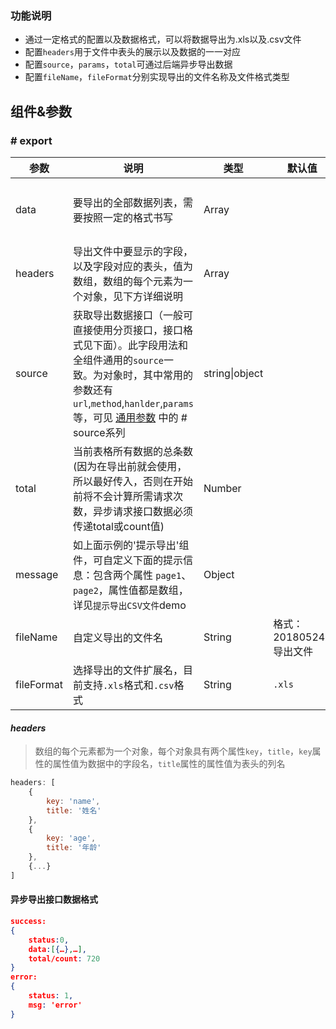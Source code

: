 ### 功能说明  
* 通过一定格式的配置以及数据格式，可以将数据导出为.xls以及.csv文件
* 配置`headers`用于文件中表头的展示以及数据的一一对应
* 配置`source`，`params`，`total`可通过后端异步导出数据
* 配置`fileName`，`fileFormat`分别实现导出的文件名称及文件格式类型

## 组件&参数

### # export

参数 | 说明 | 类型 | 默认值 | 是否必填
---- | ---- | ----- | ----- | -----
data | 要导出的全部数据列表，需要按照一定的格式书写 | Array |  | 若传入此属性，则直接把data中的数据导出到文件中
headers | 导出文件中要显示的字段，以及字段对应的表头，值为数组，数组的每个元素为一个对象，见下方详细说明 | Array |  | 必须
source | 获取导出数据接口（一般可直接使用分页接口，接口格式见下面）。此字段用法和全组件通用的`source`一致。为对象时，其中常用的参数还有`url`,`method`,`hanlder`,`params`等，可见 [通用参数](#/Params) 中的 # source系列  | string&#124;object | | 如果设置`source`或者`source.url`，则认为是异步导出
total | 当前表格所有数据的总条数 (因为在导出前就会使用，所以最好传入，否则在开始前将不会计算所需请求次数，异步请求接口数据必须传递total或count值) | Number |  |
message | 如上面示例的'提示导出'组件，可自定义下面的提示信息：包含两个属性 `page1`、`page2`，属性值都是数组，详见`提示导出CSV文件`demo | Object |  |
fileName | 自定义导出的文件名 | String | 格式：20180524-导出文件 |
fileFormat | 选择导出的文件扩展名，目前支持`.xls`格式和`.csv`格式 | String | `.xls` | 

#### *headers*
> 数组的每个元素都为一个对象，每个对象具有两个属性`key`，`title`，`key`属性的属性值为数据中的字段名，`title`属性的属性值为表头的列名

```javascript
headers: [
    {
        key: 'name',
        title: '姓名'
    },
    {
        key: 'age',
        title: '年龄'
    },
    {...}
]
```

#### 异步导出接口数据格式
```json
success:
{
    status:0,
    data:[{…},…],
    total/count: 720
}
error:
{
    status: 1,
    msg: 'error'
}
```
